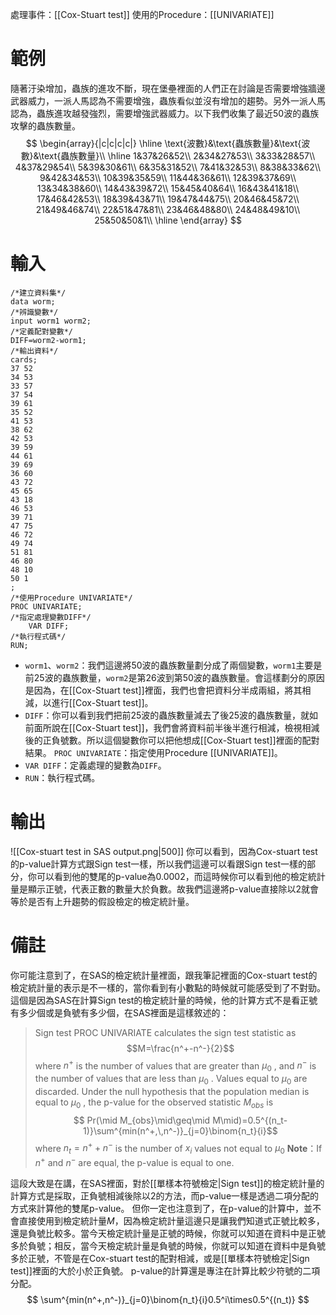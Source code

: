 處理事件：[[Cox-Stuart test]]
使用的Procedure：[[UNIVARIATE]]

# 範例
隨著汙染增加，蟲族的進攻不斷，現在堡壘裡面的人們正在討論是否需要增強牆邊武器威力，一派人馬認為不需要增強，蟲族看似並沒有增加的趨勢。另外一派人馬認為，蟲族進攻越發強烈，需要增強武器威力。以下我們收集了最近50波的蟲族攻擊的蟲族數量。
$$
\begin{array}{|c|c|c|c|}
\hline
\text{波數}&\text{蟲族數量}&\text{波數}&\text{蟲族數量}\\
\hline
1&37&26&52\\
2&34&27&53\\
3&33&28&57\\
4&37&29&54\\
5&39&30&61\\
6&35&31&52\\
7&41&32&53\\
8&38&33&62\\
9&42&34&53\\
10&39&35&59\\
11&44&36&61\\
12&39&37&69\\
13&34&38&60\\
14&43&39&72\\
15&45&40&64\\
16&43&41&18\\
17&46&42&53\\
18&39&43&71\\
19&47&44&75\\
20&46&45&72\\
21&49&46&74\\
22&51&47&81\\
23&46&48&80\\
24&48&49&10\\
25&50&50&1\\
\hline
\end{array}
$$
# 輸入
``` SAS
/*建立資料集*/
data worm;
/*辨識變數*/
input worm1 worm2;
/*定義配對變數*/
DIFF=worm2-worm1;
/*輸出資料*/
cards;
37 52
34 53
33 57
37 54
39 61
35 52
41 53
38 62
42 53
39 59
44 61
39 69
36 60
43 72
45 65
43 18
46 53
39 71
47 75
46 72
49 74
51 81
46 80
48 10
50 1
;
/*使用Procedure UNIVARIATE*/
PROC UNIVARIATE;
/*指定處理變數DIFF*/
	VAR DIFF;
/*執行程式碼*/
RUN;
```
- `worm1`、`worm2`：我們這邊將50波的蟲族數量劃分成了兩個變數，`worm1`主要是前25波的蟲族數量，`worm2`是第26波到第50波的蟲族數量。會這樣劃分的原因是因為，在[[Cox-Stuart test]]裡面，我們也會把資料分半成兩組，將其相減，以進行[[Cox-Stuart test]]。
- `DIFF`：你可以看到我們把前25波的蟲族數量減去了後25波的蟲族數量，就如前面所說在[[Cox-Stuart test]]，我們會將資料前半後半進行相減，檢視相減後的正負號數。所以這個變數你可以把他想成[[Cox-Stuart test]]裡面的配對結果。
`PROC UNIVARIATE`：指定使用Procedure [[UNIVARIATE]]。
- `VAR DIFF`：定義處理的變數為`DIFF`。
- `RUN`：執行程式碼。

# 輸出
![[Cox-stuart test in SAS output.png|500]]
你可以看到，因為Cox-stuart test的p-value計算方式跟Sign test一樣，所以我們這邊可以看跟Sign test一樣的部分，你可以看到他的雙尾的p-value為0.0002，而這時候你可以看到他的檢定統計量是顯示正號，代表正數的數量大於負數。故我們這邊將p-value直接除以2就會等於是否有上升趨勢的假設檢定的檢定統計量。

# 備註
你可能注意到了，在SAS的檢定統計量裡面，跟我筆記裡面的Cox-stuart test的檢定統計量的表示是不一樣的，當你看到有小數點的時候就可能感受到了不對勁。這個是因為SAS在計算Sign test的檢定統計量的時候，他的計算方式不是看正號有多少個或是負號有多少個，在SAS裡面是這樣敘述的：
>Sign test
>PROC UNIVARIATE calculates the sign test statistic as
>$$M=\frac{n^+-n^-}{2}$$
>where $n^+$ is the number of values that are greater than $\mu_0$ , and $n^-$ is the number of values that are less than $\mu_0$ . Values equal to $\mu_0$ are discarded. Under the null hypothesis that the population median is equal to $\mu_0$ , the p-value for the observed statistic $M_{obs}$ is 
>$$ Pr(\mid M_{obs}\mid\geq\mid M\mid)=0.5^{(n_t-1)}\sum^{min(n^+,\,n^-)}_{j=0}\binom{n_t}{i}$$
>where $n_t=n^++n^-$ is the number of $x_i$ values not equal to $\mu_0$
>**Note**：If $n^+$ and $n^-$ are equal, the p-value is equal to one.

這段大致是在講，在SAS裡面，對於[[單樣本符號檢定|Sign test]]的檢定統計量的計算方式是採取，正負號相減後除以2的方法，而p-value一樣是透過二項分配的方式來計算他的雙尾p-value。
但你一定也注意到了，在p-value的計算中，並不會直接使用到檢定統計量$M$，因為檢定統計量這邊只是讓我們知道式正號比較多，還是負號比較多。當今天檢定統計量是正號的時候，你就可以知道在資料中是正號多於負號；相反，當今天檢定統計量是負號的時候，你就可以知道在資料中是負號多於正號，不管是在Cox-stuart test的配對相減，或是[[單樣本符號檢定|Sign test]]裡面的大於小於正負號。
p-value的計算還是專注在計算比較少符號的二項分配。
$$
\sum^{min(n^+,n^-)}_{j=0}\binom{n_t}{i}0.5^i\times0.5^{(n_t)}
$$